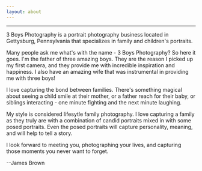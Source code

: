```yaml
---
layout: about
---
```

__________________________________________________________________________________________________________________________
3 Boys Photography is a portrait photography business located in Gettysburg, Pennsylvania that specializes in family and children's portraits.

Many people ask me what's with the name - 3 Boys Photography? So here it goes. I'm the father of three amazing boys. They are the reason I picked up my first camera, and they provide me with incredible inspiration and happiness. I also have an amazing wife that was instrumental in providing me with three boys!

I love capturing the bond between families. There's something magical about seeing a child smile at their mother, or a father reach for their baby, or siblings interacting - one minute fighting and the next minute laughing. 

My style is considered lifesytle family photography. I love capturing a family as they truly are with a combination of candid portraits mixed in with some posed portraits. Even the posed portraits will capture personality, meaning, and will help to tell a story.

I look forward to meeting you, photographing your lives, and capturing those moments you never want to forget.

--James Brown







